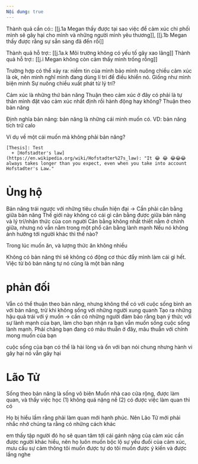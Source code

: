 ```yaml
---
Nội dung: true
---
```


Thành quả cần có:: [[j.1a Megan thấy được tại sao việc để cảm xúc chi phối mình sẽ gây hại cho mình và những người mình yêu thương]], [[j.1b Megan thấy được rằng sự sẵn sàng đã đến rồi]]

Thành quả hỗ trợ:: [[j.1a.k Môi trường không có yếu tố gây xao lãng]]
Thành quả hỗ trợ:: [[j.i Megan không còn cảm thấy mình trống rỗng]]

Trường hợp có thể xảy ra: niềm tin của mình bảo mình nuông chiều cảm xúc là ok, nên mình nghĩ mình đang dùng lí trí để điều khiển nó. Giống như mình biện minh
Sự nuông chiều xuất phát từ lý trí?

Cảm xúc là những thứ bản năng
Thuận theo cảm xúc ở đây có phải là tự thân mình đặt vào cảm xúc nhất định rồi hành động hay không?
Thuận theo bản năng

Định nghĩa bản năng: bản năng là những cái mình muốn có. VD: bản năng tích trữ calo

Ví dụ về một cái muốn mà không phải bản năng?
```argdown
[Thesis]: Test
  + [Hofstadter's law](https://en.wikipedia.org/wiki/Hofstadter%27s_law): "It 😂 😂 😂😂😂always takes longer than you expect, even when you take into account Hofstadter's Law." 
```
# Ủng hộ
Bản năng trái ngược với những tiêu chuẩn hiện đại → Cần phải cân bằng giữa bản năng 
Thế giới này không có cái gì cân bằng được giữa bản năng và lý trí/nhận thức của con người
Cân bằng không nhất thiết nằm ở chính giữa, nhưng nó vẫn nằm trong một phổ cân bằng lành mạnh
Nếu nó không ảnh hưởng tới người khác thì thế nào?

Trong lúc muốn ăn, và lượng thức ăn không nhiều

Không có bản năng thì sẽ không có động cơ thúc đẩy mình làm cái gì hết. Việc từ bỏ bản năng tự nó cũng là một bản năng



# phản đối
Vẫn có thể thuận theo bản năng, nhưng không thể có với cuộc sống bình an với bản năng, trừ khi không sống với những người xung quanh
Tạo ra những hậu quả trái với ý muốn 
→ cần có những người đảm bảo rằng bạn ý thức với sự lành mạnh của bạn, làm cho bạn nhận ra bạn vẫn muốn sống cuộc sống lành mạnh. Phải chăng bạn đang có mâu thuẫn ở đây, mâu thuẫn với chính mong muốn của bạn

cuộc sống của bạn có thể là hài lòng và ổn với bạn nói chung nhưng hành vi gây hại nó vẫn gây hại

# Lão Tử
Sống theo bản năng là sống vô biên
Muốn nhà cao cửa rộng, được làm quan, và thấy việc học (1) không quá nặng nề (2) có được việc làm quan thì có 

Họ bị hiểu lầm rằng phải làm quan mới hạnh phúc. Nên Lão Tử mới phải nhắc nhở chúng ta rằng có những cách khác



em thấy tập người đó họ sẽ quan tâm tới cái gánh nặng của cảm xúc cần được người khác hiểu, nên họ luôn muốn bộc lộ sự yếu đuối của cảm xúc, mưu cầu sự cảm thông
tôi muốn được tự do
tôi muốn được ý kiến và được lắng nghe
